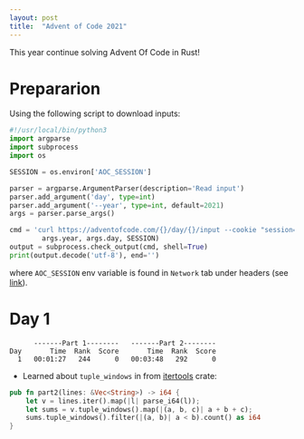 ```yaml
---
layout: post
title:  "Advent of Code 2021"
---
```


This year continue solving Advent Of Code in Rust!


# Prepararion

Using the following script to download inputs:

```python
#!/usr/local/bin/python3
import argparse
import subprocess
import os

SESSION = os.environ['AOC_SESSION']

parser = argparse.ArgumentParser(description='Read input')
parser.add_argument('day', type=int)
parser.add_argument('--year', type=int, default=2021)
args = parser.parse_args()

cmd = 'curl https://adventofcode.com/{}/day/{}/input --cookie "session={}"'.format(
        args.year, args.day, SESSION)
output = subprocess.check_output(cmd, shell=True)
print(output.decode('utf-8'), end='')
```

where `AOC_SESSION` env variable is found in `Network` tab under headers (see [link](https://github.com/wimglenn/advent-of-code-wim/issues/1)).

# Day 1

```
      -------Part 1--------   -------Part 2--------
Day       Time  Rank  Score       Time  Rank  Score
  1   00:01:27   244      0   00:03:48   292      0
```

* Learned about `tuple_windows` in from [itertools](https://docs.rs/itertools/0.10.1/itertools/trait.Itertools.html#method.tuple_windows) crate:

```rust
pub fn part2(lines: &Vec<String>) -> i64 {
    let v = lines.iter().map(|l| parse_i64(l));
    let sums = v.tuple_windows().map(|(a, b, c)| a + b + c);
    sums.tuple_windows().filter(|(a, b)| a < b).count() as i64
}
```

